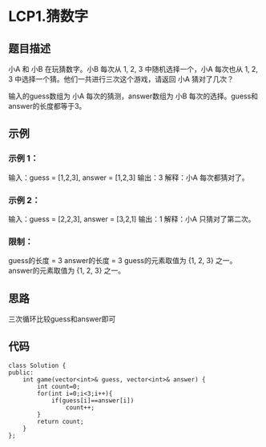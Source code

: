 # LCP1.猜数字

## 题目描述

小A 和 小B 在玩猜数字。小B 每次从 1, 2, 3 中随机选择一个，小A 每次也从 1, 2, 3 中选择一个猜。他们一共进行三次这个游戏，请返回 小A 猜对了几次？

输入的guess数组为 小A 每次的猜测，answer数组为 小B 每次的选择。guess和answer的长度都等于3。

## 示例

### 示例 1：

输入：guess = [1,2,3], answer = [1,2,3]
输出：3
解释：小A 每次都猜对了。

### 示例 2：

输入：guess = [2,2,3], answer = [3,2,1]
输出：1
解释：小A 只猜对了第二次。

### 限制：

guess的长度 = 3
answer的长度 = 3
guess的元素取值为 {1, 2, 3} 之一。
answer的元素取值为 {1, 2, 3} 之一。

## 思路

三次循环比较guess和answer即可

## 代码

```
class Solution {
public:
    int game(vector<int>& guess, vector<int>& answer) {
        int count=0;
        for(int i=0;i<3;i++){
            if(guess[i]==answer[i])
                count++;
        }
        return count;
    }
};
```

